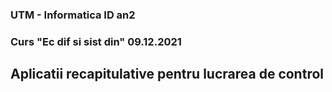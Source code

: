 ### UTM - Informatica ID an2 
### Curs "Ec dif si sist din" 09.12.2021 

## Aplicatii recapitulative pentru lucrarea de control